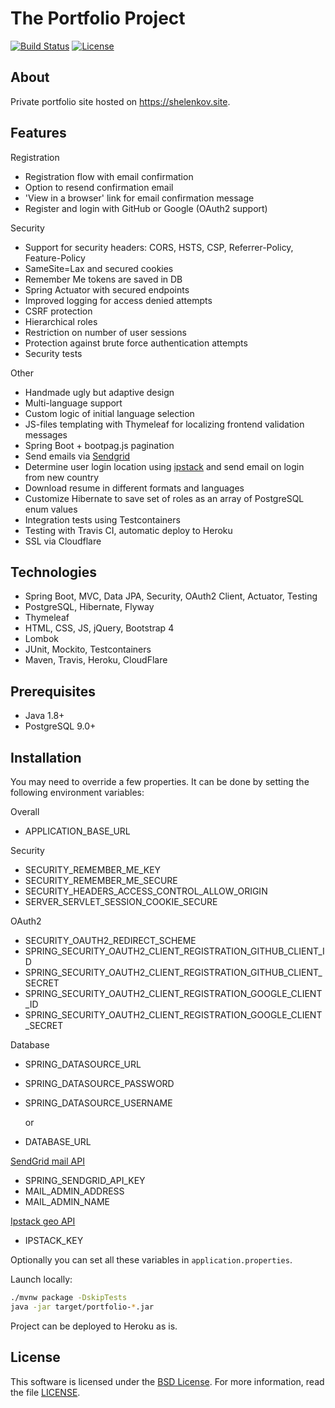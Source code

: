 # The Portfolio Project

[![Build Status](https://travis-ci.com/Anshelen/portfolio.svg?branch=master)](https://travis-ci.com/Anshelen/portfolio)
[![License](https://img.shields.io/badge/License-BSD%203--Clause-blue.svg)](https://opensource.org/licenses/BSD-3-Clause)

## About

Private portfolio site hosted on https://shelenkov.site.

## Features

Registration

- Registration flow with email confirmation
- Option to resend confirmation email
- 'View in a browser' link for email confirmation message
- Register and login with GitHub or Google (OAuth2 support)

Security

- Support for security headers: CORS, HSTS, CSP, Referrer-Policy, Feature-Policy
- SameSite=Lax and secured cookies
- Remember Me tokens are saved in DB
- Spring Actuator with secured endpoints
- Improved logging for access denied attempts
- CSRF protection
- Hierarchical roles
- Restriction on number of user sessions
- Protection against brute force authentication attempts
- Security tests

Other

- Handmade ugly but adaptive design
- Multi-language support
- Custom logic of initial language selection
- JS-files templating with Thymeleaf for localizing frontend validation messages
- Spring Boot + bootpag.js pagination
- Send emails via [Sendgrid][SENDGRID]
- Determine user login location using [ipstack][IPSTACK] and send email on login from new country
- Download resume in different formats and languages
- Customize Hibernate to save set of roles as an array of PostgreSQL enum values
- Integration tests using Testcontainers
- Testing with Travis CI, automatic deploy to Heroku
- SSL via Cloudflare

## Technologies

- Spring Boot, MVC, Data JPA, Security, OAuth2 Client, Actuator, Testing
- PostgreSQL, Hibernate, Flyway
- Thymeleaf
- HTML, CSS, JS, jQuery, Bootstrap 4
- Lombok
- JUnit, Mockito, Testcontainers
- Maven, Travis, Heroku, CloudFlare

## Prerequisites

- Java 1.8+
- PostgreSQL 9.0+

## Installation

You may need to override a few properties. It can be done by setting the following environment
variables:

Overall

* APPLICATION_BASE_URL

Security

* SECURITY_REMEMBER_ME_KEY
* SECURITY_REMEMBER_ME_SECURE
* SECURITY_HEADERS_ACCESS_CONTROL_ALLOW_ORIGIN
* SERVER_SERVLET_SESSION_COOKIE_SECURE

OAuth2

* SECURITY_OAUTH2_REDIRECT_SCHEME
* SPRING_SECURITY_OAUTH2_CLIENT_REGISTRATION_GITHUB_CLIENT_ID
* SPRING_SECURITY_OAUTH2_CLIENT_REGISTRATION_GITHUB_CLIENT_SECRET
* SPRING_SECURITY_OAUTH2_CLIENT_REGISTRATION_GOOGLE_CLIENT_ID
* SPRING_SECURITY_OAUTH2_CLIENT_REGISTRATION_GOOGLE_CLIENT_SECRET

Database

* SPRING_DATASOURCE_URL
* SPRING_DATASOURCE_PASSWORD
* SPRING_DATASOURCE_USERNAME

  or

* DATABASE_URL

[SendGrid mail API][SENDGRID]

* SPRING_SENDGRID_API_KEY
* MAIL_ADMIN_ADDRESS
* MAIL_ADMIN_NAME

[Ipstack geo API][IPSTACK]

* IPSTACK_KEY

Optionally you can set all these variables in `application.properties`.

Launch locally:

```bash
./mvnw package -DskipTests
java -jar target/portfolio-*.jar
```

Project can be deployed to Heroku as is.

## License

This software is licensed under the [BSD License][BSD]. For more information, read the
file [LICENSE](LICENSE).

[BSD]: https://opensource.org/licenses/BSD-3-Clause

[SENDGRID]: https://sendgrid.com/

[IPSTACK]: https://ipstack.com/
